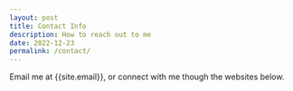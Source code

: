 ```yaml
---
layout: post
title: Contact Info
description: How to reach out to me
date: 2022-12-23
permalink: /contact/
---
```


Email me at {{site.email}}, or connect with me though the websites below. 


